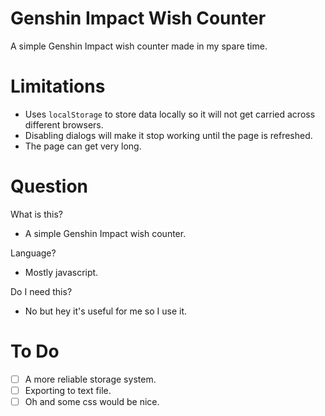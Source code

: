 # Genshin Impact Wish Counter
A simple Genshin Impact wish counter made in my spare time.

# Limitations
  - Uses `localStorage` to store data locally so it will not get carried across different browsers.
  - Disabling dialogs will make it stop working until the page is refreshed.
  - The page can get very long.

# Question
What is this?
  - A simple Genshin Impact wish counter.

Language?
  - Mostly javascript.

Do I need this?
  - No but hey it's useful for me so I use it.

# To Do
- [ ] A more reliable storage system.
- [ ] Exporting to text file.
- [ ] Oh and some css would be nice.
